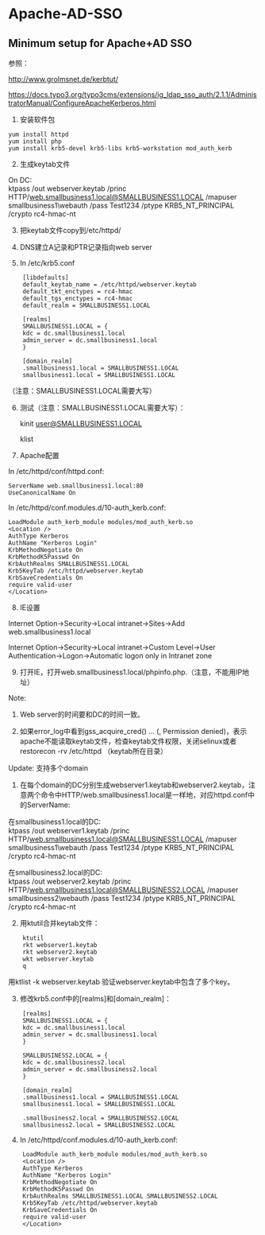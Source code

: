 # Apache-AD-SSO
## Minimum setup for Apache+AD SSO  
参照：  

http://www.grolmsnet.de/kerbtut/

https://docs.typo3.org/typo3cms/extensions/ig_ldap_sso_auth/2.1.1/AdministratorManual/ConfigureApacheKerberos.html

1. 安装软件包
```
yum install httpd  
yum install php  
yum install krb5-devel krb5-libs krb5-workstation mod_auth_kerb  
```
2. 生成keytab文件

On DC:  
    ktpass /out webserver.keytab /princ HTTP/web.smallbusiness1.local@SMALLBUSINESS1.LOCAL /mapuser smallbusiness1\webauth /pass Test1234 /ptype KRB5_NT_PRINCIPAL /crypto rc4-hmac-nt

3. 把keytab文件copy到/etc/httpd/

4. DNS建立A记录和PTR记录指向web server

5. In /etc/krb5.conf
```
    [libdefaults]  
    default_keytab_name = /etc/httpd/webserver.keytab  
    default_tkt_enctypes = rc4-hmac  
    default_tgs_enctypes = rc4-hmac  
    default_realm = SMALLBUSINESS1.LOCAL  

    [realms]  
    SMALLBUSINESS1.LOCAL = {  
    kdc = dc.smallbusiness1.local  
    admin_server = dc.smallbusiness1.local  
    }  

    [domain_realm]  
    .smallbusiness1.local = SMALLBUSINESS1.LOCAL  
    smallbusiness1.local = SMALLBUSINESS1.LOCAL  
```
 （注意：SMALLBUSINESS1.LOCAL需要大写）

6. 测试（注意：SMALLBUSINESS1.LOCAL需要大写）：

    kinit user@SMALLBUSINESS1.LOCAL

    klist

7. Apache配置

In /etc/httpd/conf/httpd.conf:

    ServerName web.smallbusiness1.local:80  
    UseCanonicalName On  

In /etc/httpd/conf.modules.d/10-auth_kerb.conf:

    LoadModule auth_kerb_module modules/mod_auth_kerb.so  
    <Location />  
    AuthType Kerberos  
    AuthName "Kerberos Login"  
    KrbMethodNegotiate On  
    KrbMethodK5Passwd On  
    KrbAuthRealms SMALLBUSINESS1.LOCAL  
    Krb5KeyTab /etc/httpd/webserver.keytab  
    KrbSaveCredentials On  
    require valid-user  
    </Location>  

8. IE设置

Internet Option->Security->Local intranet->Sites->Add web.smallbusiness1.local  

Internet Option->Security->Local intranet->Custom Level->User Authentication->Logon->Automatic logon only in Intranet zone

9. 打开IE，打开web.smallbusiness1.local/phpinfo.php.（注意，不能用IP地址）

Note:

1. Web server的时间要和DC的时间一致。

2. 如果error_log中看到gss_acquire_cred() ... (, Permission denied)，表示apache不能读取keytab文件，检查keytab文件权限，关闭selinux或者restorecon -rv /etc/httpd （keytab所在目录）

 

Update: 支持多个domain

1. 在每个domain的DC分别生成webserver1.keytab和webserver2.keytab，注意两个命令中HTTP/web.smallbusiness1.local是一样地，对应httpd.conf中的ServerName:

在smallbusiness1.local的DC:  
ktpass /out webserver1.keytab /princ HTTP/web.smallbusiness1.local@SMALLBUSINESS1.LOCAL /mapuser smallbusiness1\webauth /pass Test1234 /ptype KRB5_NT_PRINCIPAL /crypto rc4-hmac-nt

在smallbusiness2.local的DC:  
ktpass /out webserver2.keytab /princ HTTP/web.smallbusiness1.local@SMALLBUSINESS2.LOCAL /mapuser smallbusiness2\webauth /pass Test1234 /ptype KRB5_NT_PRINCIPAL /crypto rc4-hmac-nt

 

2. 用ktutil合并keytab文件：
```
    ktutil  
    rkt webserver1.keytab  
    rkt webserver2.keytab  
    wkt webserver.keytab  
    q
```
用ktlist -k webserver.keytab 验证webserver.keytab中包含了多个key。

3. 修改krb5.conf中的[realms]和[domain_realm]：
```
    [realms]  
    SMALLBUSINESS1.LOCAL = {  
    kdc = dc.smallbusiness1.local  
    admin_server = dc.smallbusiness1.local  
    }

    SMALLBUSINESS2.LOCAL = {  
    kdc = dc.smallbusiness2.local  
    admin_server = dc.smallbusiness2.local  
    }

    [domain_realm]  
    .smallbusiness1.local = SMALLBUSINESS1.LOCAL  
    smallbusiness1.local = SMALLBUSINESS1.LOCAL  

    .smallbusiness2.local = SMALLBUSINESS2.LOCAL  
    smallbusiness2.local = SMALLBUSINESS2.LOCAL  
```
4. In /etc/httpd/conf.modules.d/10-auth_kerb.conf:
```
    LoadModule auth_kerb_module modules/mod_auth_kerb.so  
    <Location />  
    AuthType Kerberos  
    AuthName "Kerberos Login"  
    KrbMethodNegotiate On  
    KrbMethodK5Passwd On  
    KrbAuthRealms SMALLBUSINESS1.LOCAL SMALLBUSINESS2.LOCAL  
    Krb5KeyTab /etc/httpd/webserver.keytab  
    KrbSaveCredentials On  
    require valid-user  
    </Location>
```
